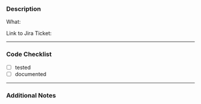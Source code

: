 ### Description

What:

Link to Jira Ticket:

---

### Code Checklist

- [ ] tested
- [ ] documented

---

### Additional Notes
